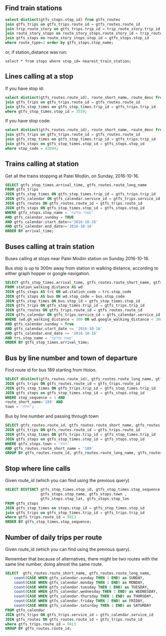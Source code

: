 ## Find train stations

```sql
select distinct(gtfs_stops.stop_id) from gtfs_routes
join gtfs_trips on gtfs_trips.route_id = gtfs_routes.route_id
join trip_route_story on gtfs_trips.trip_id = trip_route_story.trip_id
join route_story_stops on route_story_stops.route_story_id = trip_route_story.route_story_id
join gtfs_stops on route_story_stops.stop_id = gtfs_stops.stop_id
where route_type=2 order by gtfs_stops.stop_name;
```

or, if station_distance was run:

`select * from stops where stop_id= nearest_train_station;`

## Lines calling at a stop 

If you have stop id:

```SQL
select distinct(gtfs_routes.route_id), route_short_name, route_desc from gtfs_routes 
join gtfs_trips on gtfs_trips.route_id = gtfs_routes.route_id
join gtfs_stop_times on gtfs_stop_times.trip_id = gtfs_trips.trip_id
where gtfs_stop_times.stop_id = 3559;
```

If you have stop code:

```SQL
select distinct(gtfs_routes.route_id), route_short_name, route_desc from gtfs_routes 
join gtfs_trips on gtfs_trips.route_id = gtfs_routes.route_id
join gtfs_stop_times on gtfs_stop_times.trip_id = gtfs_trips.trip_id
join gtfs_stops on gtfs_stop_times.stop_id = gtfs_stops.stop_id
where stop_code = 42694;
```

## Trains calling at station

Get all the trains stopping at Patei Modiin, on Sunday, 2016-10-16. 

```sql
SELECT gtfs_stop_times.arrival_time, gtfs_routes.route_long_name 
FROM gtfs_trips
JOIN gtfs_stop_times ON gtfs_stop_times.trip_id = gtfs_trips.trip_id
JOIN gtfs_calendar ON gtfs_calendar.service_id = gtfs_trips.service_id
JOIN gtfs_routes ON gtfs_routes.route_id = gtfs_trips.route_id
JOIN gtfs_stops ON gtfs_stop_times.stop_id = gtfs_stops.stop_id
WHERE gtfs_stops.stop_name = 'פאתי מודיעין' 
AND gtfs_calendar.sunday = TRUE
AND gtfs_calendar.start_date<='2016-10-16' 
AND gtfs_calendar.end_date>='2016-10-16'
ORDER BY arrival_time;
```

## Buses calling at train station

Buses calling at stops near Patei Modiin station on Sunday 2016-10-16.

Bus stop is up to 300m away from station in walking distance, according to either graph hopper or google navigation.

```sql
SELECT gtfs_stop_times.arrival_time, gtfs_routes.route_short_name, gtfs_routes.route_desc
FROM station_walking_distance AS wd
JOIN gtfs_stops AS trs ON wd.station_code = trs.stop_code
JOIN gtfs_stops AS bus ON wd.stop_code = bus.stop_code
JOIN gtfs_stop_times ON bus.stop_id = gtfs_stop_times.stop_id
JOIN gtfs_trips ON gtfs_stop_times.trip_id = gtfs_trips.trip_id
JOIN gtfs_routes ON gtfs_trips.route_id = gtfs_routes.route_id
JOIN gtfs_calendar ON gtfs_trips.service_id = gtfs_calendar.service_id
WHERE (wd.gh_walking_distance < 300 OR wd.google_walking_distance < 300)
AND gtfs_calendar.sunday = True
AND gtfs_calendar.start_date <= '2016-10-16'
AND gtfs_calendar.end_date >= '2016-10-16'
AND trs.stop_name = 'פאתי מודיעין'
ORDER BY gtfs_stop_times.arrival_time;
```
## Bus by line number and town of departure

Find route id for bus 189 starting from Holon. 

```sql
SELECT distinct(gtfs_routes.route_id), gtfs_routes.route_long_name, gtfs_routes.route_desc FROM gtfs_routes
JOIN gtfs_trips ON gtfs_routes.route_id = gtfs_trips.route_id
JOIN gtfs_stop_times ON gtfs_trips.trip_id = gtfs_stop_times.trip_id
JOIN gtfs_stops on gtfs_stop_times.stop_id = gtfs_stops.stop_id
WHERE stop_sequence = 1 AND
route_short_name='189' AND
town = 'חולון';
```

Bus by line number and passing through town

```sql
SELECT gtfs_routes.route_id, gtfs_routes.route_short_name, gtfs_routes.route_long_name, gtfs_routes.route_desc FROM gtfs_routes
JOIN gtfs_trips ON gtfs_routes.route_id = gtfs_trips.route_id
JOIN gtfs_stop_times ON gtfs_trips.trip_id = gtfs_stop_times.trip_id
JOIN gtfs_stops on gtfs_stop_times.stop_id = gtfs_stops.stop_id
WHERE gtfs_stops.town = 'חולון' 
AND gtfs_routes.route_short_name = '189'
GROUP BY gtfs_routes.route_id, gtfs_routes.route_long_name, gtfs_routes.route_desc;
```

## Stop where line calls

Given route_id (which you can find using the previous query)

```sql
SELECT DISTINCT gtfs_stop_times.stop_id, gtfs_stop_times.stop_sequence, 
                gtfs_stops.stop_name, gtfs_stops.town ,
                gtfs_stops.stop_lat, gtfs_stops.stop_lon
FROM gtfs_stops
JOIN gtfs_stop_times on stops.stop_id = gtfs_stop_times.stop_id
join gtfs_trips on gtfs_stop_times.trip_id = gtfs_trips.trip_id
where gtfs_trips.route_id = 9813
ORDER BY gtfs_stop_times.stop_sequence;
```
## Number of daily trips per route

Given route_id (which you can find using the previous query).

Remember that because of alternatives, there might be two routes with the same line number, doing almost the same route.

```sql
SELECT  gtfs_routes.route_short_name, gtfs_routes.route_long_name, 
	count(CASE WHEN gtfs_calendar.sunday THEN 1 END) as SUNDAY,
	count(CASE WHEN gtfs_calendar.monday THEN 1 END) as MONDAY,
	count(CASE WHEN gtfs_calendar.tuesday THEN 1 END) as TUESDAY,
    count(CASE WHEN gtfs_calendar.wednesday THEN 1 END) as WEDNESDAY,
    count(CASE WHEN gtfs_calendar.thursday THEN 1 END) as THURSDAY,
    count(CASE WHEN gtfs_calendar.friday THEN 1 END) as FRIDAY,
    count(CASE WHEN gtfs_calendar.saturday THEN 1 END) as SATURDAY
FROM gtfs_calendar
JOIN gtfs_trips ON gtfs_trips.service_id = gtfs_calendar.service_id
JOIN gtfs_routes ON gtfs_routes.route_id = gtfs_trips.route_id
where gtfs_trips.route_id = 9813
GROUP BY gtfs_routes.route_id;
```



